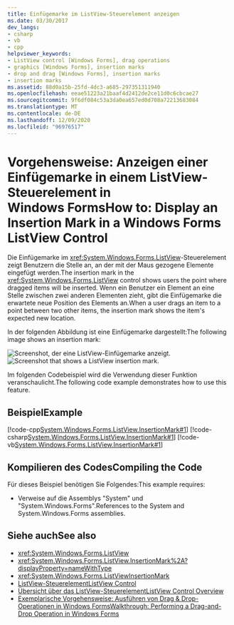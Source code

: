 ```yaml
---
title: Einfügemarke im ListView-Steuerelement anzeigen
ms.date: 03/30/2017
dev_langs:
- csharp
- vb
- cpp
helpviewer_keywords:
- ListView control [Windows Forms], drag operations
- graphics [Windows Forms], insertion marks
- drop and drag [Windows Forms], insertion marks
- insertion marks
ms.assetid: 88d0a15b-25fd-4dc3-a685-297351311940
ms.openlocfilehash: eeae51223a21baaf4d2412de2ce11d0c6cbcae27
ms.sourcegitcommit: 9f6df084c53a3da0ea657ed0d708a72213683084
ms.translationtype: MT
ms.contentlocale: de-DE
ms.lasthandoff: 12/09/2020
ms.locfileid: "96976517"
---
```

# <a name="how-to-display-an-insertion-mark-in-a-windows-forms-listview-control"></a><span data-ttu-id="4a7b7-102">Vorgehensweise: Anzeigen einer Einfügemarke in einem ListView-Steuerelement in Windows Forms</span><span class="sxs-lookup"><span data-stu-id="4a7b7-102">How to: Display an Insertion Mark in a Windows Forms ListView Control</span></span>
<span data-ttu-id="4a7b7-103">Die Einfügemarke im <xref:System.Windows.Forms.ListView>-Steuerelement zeigt Benutzern die Stelle an, an der mit der Maus gezogene Elemente eingefügt werden.</span><span class="sxs-lookup"><span data-stu-id="4a7b7-103">The insertion mark in the <xref:System.Windows.Forms.ListView> control shows users the point where dragged items will be inserted.</span></span> <span data-ttu-id="4a7b7-104">Wenn ein Benutzer ein Element an eine Stelle zwischen zwei anderen Elementen zieht, gibt die Einfügemarke die erwartete neue Position des Elements an.</span><span class="sxs-lookup"><span data-stu-id="4a7b7-104">When a user drags an item to a point between two other items, the insertion mark shows the item's expected new location.</span></span>  
  
 <span data-ttu-id="4a7b7-105">In der folgenden Abbildung ist eine Einfügemarke dargestellt:</span><span class="sxs-lookup"><span data-stu-id="4a7b7-105">The following image shows an insertion mark:</span></span>  
  
 <span data-ttu-id="4a7b7-106">![Screenshot, der eine ListView-Einfügemarke anzeigt.](./media/how-to-display-an-insertion-mark-in-a-windows-forms-listview-control/listview-insertion-mark.gif "Einfügemarkelistview")</span><span class="sxs-lookup"><span data-stu-id="4a7b7-106">![Screenshot that shows a ListView insertion mark.](./media/how-to-display-an-insertion-mark-in-a-windows-forms-listview-control/listview-insertion-mark.gif "ListViewInsertion")</span></span>  
  
 <span data-ttu-id="4a7b7-107">Im folgenden Codebeispiel wird die Verwendung dieser Funktion veranschaulicht.</span><span class="sxs-lookup"><span data-stu-id="4a7b7-107">The following code example demonstrates how to use this feature.</span></span>  
  
## <a name="example"></a><span data-ttu-id="4a7b7-108">Beispiel</span><span class="sxs-lookup"><span data-stu-id="4a7b7-108">Example</span></span>  
 [!code-cpp[System.Windows.Forms.ListView.InsertionMark#1](~/samples/snippets/cpp/VS_Snippets_Winforms/System.Windows.Forms.ListView.InsertionMark/CPP/listviewinsertionmarkexample.cpp#1)]
 [!code-csharp[System.Windows.Forms.ListView.InsertionMark#1](~/samples/snippets/csharp/VS_Snippets_Winforms/System.Windows.Forms.ListView.InsertionMark/CS/listviewinsertionmarkexample.cs#1)]
 [!code-vb[System.Windows.Forms.ListView.InsertionMark#1](~/samples/snippets/visualbasic/VS_Snippets_Winforms/System.Windows.Forms.ListView.InsertionMark/VB/listviewinsertionmarkexample.vb#1)]  
  
## <a name="compiling-the-code"></a><span data-ttu-id="4a7b7-109">Kompilieren des Codes</span><span class="sxs-lookup"><span data-stu-id="4a7b7-109">Compiling the Code</span></span>  
 <span data-ttu-id="4a7b7-110">Für dieses Beispiel benötigen Sie Folgendes:</span><span class="sxs-lookup"><span data-stu-id="4a7b7-110">This example requires:</span></span>  
  
- <span data-ttu-id="4a7b7-111">Verweise auf die Assemblys "System" und "System.Windows.Forms".</span><span class="sxs-lookup"><span data-stu-id="4a7b7-111">References to the System and System.Windows.Forms assemblies.</span></span>  
  
## <a name="see-also"></a><span data-ttu-id="4a7b7-112">Siehe auch</span><span class="sxs-lookup"><span data-stu-id="4a7b7-112">See also</span></span>

- <xref:System.Windows.Forms.ListView>
- <xref:System.Windows.Forms.ListView.InsertionMark%2A?displayProperty=nameWithType>
- <xref:System.Windows.Forms.ListViewInsertionMark>
- [<span data-ttu-id="4a7b7-113">ListView-Steuerelement</span><span class="sxs-lookup"><span data-stu-id="4a7b7-113">ListView Control</span></span>](listview-control-windows-forms.md)
- [<span data-ttu-id="4a7b7-114">Übersicht über das ListView-Steuerelement</span><span class="sxs-lookup"><span data-stu-id="4a7b7-114">ListView Control Overview</span></span>](listview-control-overview-windows-forms.md)
- [<span data-ttu-id="4a7b7-115">Exemplarische Vorgehensweise: Ausführen von Drag &amp; Drop-Operationen in Windows Forms</span><span class="sxs-lookup"><span data-stu-id="4a7b7-115">Walkthrough: Performing a Drag-and-Drop Operation in Windows Forms</span></span>](../advanced/walkthrough-performing-a-drag-and-drop-operation-in-windows-forms.md)
